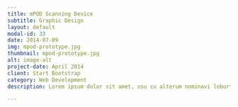 ```yaml
---
title: mPOD Scanning Device
subtitle: Graphic Design
layout: default
modal-id: 33
date: 2014-07-09
img: mpod-prototype.jpg
thumbnail: mpod-prototype.jpg
alt: image-alt
project-date: April 2014
client: Start Bootstrap
category: Web Development
description: Lorem ipsum dolor sit amet, usu cu alterum nominavi lobortis. At duo novum diceret. Tantas apeirian vix et, usu sanctus postulant inciderint ut, populo diceret necessitatibus in vim. Cu eum dicam feugiat noluisse.

---
```

